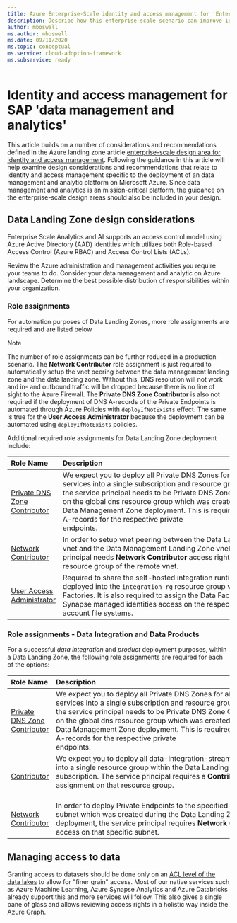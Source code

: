 ```yaml
---
title: Azure Enterprise-Scale identity and access management for 'Enterprise Scale Analytics and AI'"
description: Describe how this enterprise-scale scenario can improve identity and access management of 'Enterprise Scale Analytics and AI'
author: mboswell
ms.author: mboswell
ms.date: 09/11/2020
ms.topic: conceptual
ms.service: cloud-adoption-framework
ms.subservice: ready
---
```


# Identity and access management for SAP 'data management and analytics'

This article builds on a number of considerations and recommendations defined in the Azure landing zone article [enterprise-scale design area for identity and access management](../../ready/enterprise-scale/identity-and-access-management.md). Following the guidance in this article will help examine design considerations and recommendations that relate to identity and access management specific to the deployment of an data management and analytic platform on Microsoft Azure. Since data management and analytics is an mission-critical platform, the guidance on the enterprise-scale design areas should also be included in your design.

## Data Landing Zone design considerations

Enterprise Scale Analytics and AI supports an access control model using Azure Active Directory (AAD) identities which utilizes both Role-based Access Control (Azure RBAC) and Access Control Lists (ACLs).

Review the Azure administration and management activities you require your teams to do. Consider your data management and analytic on Azure landscape. Determine the best possible distribution of responsibilities within your organization.

### Role assignments

For automation purposes of Data Landing Zones, more role assignments are required and are listed below

>[!NOTE]
> The number of role assignments can be further reduced in a production scenario. The **Network Contributor** role assignment is just required to automatically setup the vnet peering between the data management landing zone and the data landing zone. Without this, DNS resolution will not work and in- and outbound traffic will be dropped because there is no line of sight to the Azure Firewall. The **Private DNS Zone Contributor** is also not required if the deployment of DNS A-records of the Private Endpoints is automated through Azure Policies with `deployIfNotExists` effect. The same is true for the **User Access Administrator** because the deployment can be automated using `deployIfNotExists` policies.

Additional required role assignments for Data Landing Zone deployment include:

| Role Name | Description | Scope |
|:----------|:------------|:------|
| [Private DNS Zone Contributor](/azure/role-based-access-control/built-in-roles#private-dns-zone-contributor) | We expect you to deploy all Private DNS Zones for all data services into a single subscription and resource group. Therefor, the service principal needs to be Private DNS Zone Contributor on the global dns resource group which was created during the Data Management Zone deployment. This is required to deploy A-records for the respective private endpoints.&nbsp;&nbsp;&nbsp;&nbsp;&nbsp;&nbsp;&nbsp;&nbsp;&nbsp;&nbsp;&nbsp;&nbsp;&nbsp;&nbsp;&nbsp;&nbsp;&nbsp;&nbsp;&nbsp;&nbsp;&nbsp;&nbsp;&nbsp;&nbsp;&nbsp;&nbsp;&nbsp;&nbsp;&nbsp;&nbsp;&nbsp;&nbsp;&nbsp;&nbsp;&nbsp;&nbsp;&nbsp;&nbsp;&nbsp;&nbsp;&nbsp;&nbsp;&nbsp;&nbsp;&nbsp;&nbsp;&nbsp;&nbsp;&nbsp;&nbsp;&nbsp;&nbsp;&nbsp;&nbsp;&nbsp;&nbsp;&nbsp;&nbsp;&nbsp;&nbsp;&nbsp;&nbsp;&nbsp;&nbsp;&nbsp;&nbsp;&nbsp;&nbsp;&nbsp;&nbsp;&nbsp;&nbsp;&nbsp;&nbsp;&nbsp;&nbsp;&nbsp;&nbsp;&nbsp;&nbsp;&nbsp;&nbsp;&nbsp;&nbsp;&nbsp;&nbsp;&nbsp;&nbsp;&nbsp;&nbsp;&nbsp;&nbsp;&nbsp;&nbsp;&nbsp;&nbsp;&nbsp; | (Resource Group Scope) `/subscriptions/{{datamanagement}subscriptionId}/resourceGroups/{resourceGroupName}` |
| [Network Contributor](/azure/role-based-access-control/built-in-roles#network-contributor) | In order to setup vnet peering between the Data Landing Zone vnet and the Data Management Landing Zone vnet, the service principal needs **Network Contributor** access rights on the resource group of the remote vnet. | (Resource Group Scope) `/subscriptions/{{datamanagement}subscriptionId}/resourceGroups/{resourceGroupName}` |
| [User Access Administrator](/azure/role-based-access-control/built-in-roles#user-access-administrator) | Required to share the self-hosted integration runtime that gets deployed into the `integration-rg` resource group with other Data Factories. It is also required to assign the Data Factory and Synapse managed identities access on the respective storage account file systems. | (Resource Scope) `/subscriptions/{{datalandingzone}subscriptionId}` |

### Role assignments - Data Integration and Data Products

For a successful *data integration* and *product* deployment purposes, within a Data Landing Zone, the following role assignments are required for each of the options:

| Role Name | Description | Scope |
|:----------|:------------|:------|
| [Private DNS Zone Contributor](/azure/role-based-access-control/built-in-roles#private-dns-zone-contributor) | We expect you to deploy all Private DNS Zones for all data services into a single subscription and resource group. Therefor, the service principal needs to be Private DNS Zone Contributor on the global dns resource group which was created during the Data Management Zone deployment. This is required to deploy A-records for the respective private endpoints.&nbsp;&nbsp;&nbsp;&nbsp;&nbsp;&nbsp;&nbsp;&nbsp;&nbsp;&nbsp;&nbsp;&nbsp;&nbsp;&nbsp;&nbsp;&nbsp;&nbsp;&nbsp;&nbsp;&nbsp;&nbsp;&nbsp;&nbsp;&nbsp;&nbsp;&nbsp;&nbsp;&nbsp;&nbsp;&nbsp;&nbsp;&nbsp;&nbsp;&nbsp;&nbsp;&nbsp;&nbsp;&nbsp;&nbsp;&nbsp;&nbsp;&nbsp;&nbsp;&nbsp;&nbsp;&nbsp;&nbsp;&nbsp;&nbsp;&nbsp;&nbsp;&nbsp;&nbsp;&nbsp;&nbsp;&nbsp;&nbsp;&nbsp;&nbsp;&nbsp;&nbsp;&nbsp;&nbsp;&nbsp;&nbsp;&nbsp;&nbsp;&nbsp;&nbsp;&nbsp;&nbsp;&nbsp;&nbsp;&nbsp;&nbsp;&nbsp;&nbsp;&nbsp;&nbsp;&nbsp;&nbsp;&nbsp;&nbsp;&nbsp;&nbsp;&nbsp;&nbsp;&nbsp;&nbsp;&nbsp;&nbsp;&nbsp;&nbsp;&nbsp;&nbsp;&nbsp;&nbsp; | (Resource Group Scope) `/subscriptions/{subscriptionId}/resourceGroups/{resourceGroupName}` |
| [Contributor](/azure/role-based-access-control/built-in-roles#contributor) | We expect you to deploy all data-integration-streaming services into a single resource group within the Data Landing Zone subscription. The service principal requires a **Contributor** role-assignment on that resource group. &nbsp;&nbsp;&nbsp;&nbsp;&nbsp;&nbsp;&nbsp;&nbsp;&nbsp;&nbsp;&nbsp;&nbsp;&nbsp;&nbsp;&nbsp;&nbsp;&nbsp;&nbsp;&nbsp;&nbsp;&nbsp;&nbsp;&nbsp;&nbsp;&nbsp;&nbsp;&nbsp;&nbsp;&nbsp;&nbsp;&nbsp;&nbsp;&nbsp;&nbsp;&nbsp;&nbsp;&nbsp;&nbsp;&nbsp;&nbsp;&nbsp;&nbsp;&nbsp;&nbsp;&nbsp;&nbsp;&nbsp;&nbsp;&nbsp;&nbsp;&nbsp;&nbsp;&nbsp;&nbsp;&nbsp;&nbsp;&nbsp;&nbsp;&nbsp;&nbsp;&nbsp;&nbsp;&nbsp;&nbsp;&nbsp;&nbsp;&nbsp;&nbsp;&nbsp;&nbsp;&nbsp;&nbsp;&nbsp;&nbsp;&nbsp;&nbsp;&nbsp;&nbsp;&nbsp;&nbsp;&nbsp;&nbsp;&nbsp;&nbsp;&nbsp;&nbsp;&nbsp;&nbsp;&nbsp;&nbsp;&nbsp;&nbsp;&nbsp;&nbsp;&nbsp;&nbsp;&nbsp; | (Resource Group Scope)  `/subscriptions/{subscriptionId}/resourceGroups/{resourceGroupName}` |
| [Network Contributor](/azure/role-based-access-control/built-in-roles#network-contributor) | In order to deploy Private Endpoints to the specified privatelink-subnet which was created during the Data Landing Zone deployment, the service principal requires **Network Contributor** access on that specific subnet.  | (Child-Resource Scope) `/subscriptions/{subscriptionId}/resourceGroups/{resourceGroupName} /providers/Microsoft.Network/virtualNetworks/{virtualNetworkName}/subnets/{subnetName}"` |

## Managing access to data

Granting access to datasets should be done only on an [ACL level of the data lakes](/azure/storage/blobs/data-lake-storage-access-control-model) to allow for "finer grain" access. Most of our native services such as Azure Machine Learning, Azure Synapse Analytics and Azure Databricks already support this and more services will follow. This also gives a single pane of glass and allows reviewing access rights in a holistic way inside the Azure Graph.

<!--Not adding this as it is not GA yet.
 In addition to managing access using AAD identities using RBACs and ACLs, ADLS Gen2 also supports using SAS tokens and storage keys for managing access to data in your Gen2 account. In order to make sure that every request to Storage Account is authorized through AAD, there is a new feature (currently in preview) of disabling Key based access that permits to disallow requests to the specific storage account in case the requests were authorized with Shared Key. CAE Team is recommending enabling this feature once GA to enforce AAD level access. -->

<!-- Removing and will add into security section for data
### Design considerations for standard and sensitive data

In the case of **non sensitive data**, the following recommendations should be considered:

1. Each data asset in Azure Data Lake Storage should own a matching AAD Data Asset group.
2. Data asset AAD registration should be automated via a script and restricted to [Integration Ops](team-functions.md#integration-ops).
3. Teams should request access via a Security Group (SG) join request which is approved by Integration Ops.
4. Once approved, teams should access data from a storage client (SSO authenticated), Azure Synapse Analytics, Azure Databricks etc.

In the case of **secure and sensitive data**, the following recommendations should be considered:

1. Access to a data asset group should only be granted to analytic services via Managed Identities or Service Principals, as opposed to individual teams.
2. Teams with access to secure data must ensure members are vetted. This can be implemented via dynamic groups.
3. Azure Synapse Analytics, like Azure Storage, should expose table-asset groups to control access.
    1. Project external tables via PolyBase and control filtering.
    2. Data is copied into table enabling row and column filtering and masking.
4. Teams should be given access to Azure Databricks (ADB) via Azure Active Directory Enterprise Application SCIM
    1. Azure Databricks table is defined to external table, optionally.
    2. Azure Databricks ACLs are mapped to groups. -->
